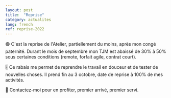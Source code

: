 ```yaml
---
layout: post
title:  "Reprise"
category: actualites
lang: french
ref: reprise-2022
---
```


🟢 C'est la reprise de l'Atelier, partiellement du moins, après mon congé paternité. Durant le mois de septembre mon TJM est abaissé de 30% à 50% sous certaines conditions (remote, forfait agile, contrat court).

🎚️ Ce rabais me permet de reprendre le travail en douceur et de tester de nouvelles choses. Il prend fin au 3 octobre, date de reprise à 100% de mes activités.

📧 Contactez-moi pour en profiter, premier arrivé, premier servi.